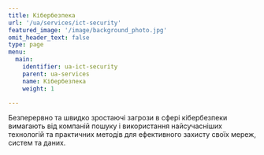 ```yaml
---
title: Кібербезпека
url: '/ua/services/ict-security'
featured_image: '/image/background_photo.jpg'
omit_header_text: false
type: page
menu:
  main:
    identifier: ua-ict-security
    parent: ua-services
    name: Кібербезпека
    weight: 1

---
```


Безперервно та швидко зростаючі загрози в сфері кібербезпеки вимагають від компаній пошуку і використання найсучасніших 
технологій та практичних методів для ефективного захисту своїх мереж, систем та даних.
